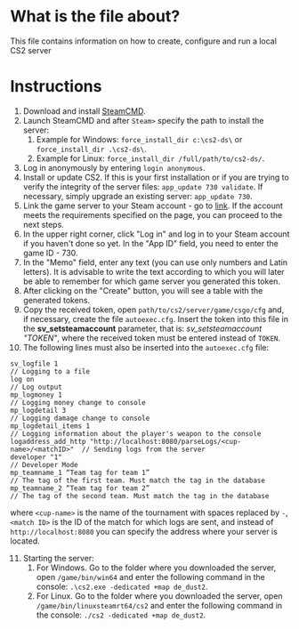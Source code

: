 # What is the file about?
This file contains information on how to create, configure and run a local CS2 server

# Instructions
1. Download and install <a href="https://developer .valvesoftware.com/wiki/SteamCMD#Downloading_SteamCMD">SteamCMD</a>.
2. Launch SteamCMD and after `Steam>` specify the path to install the server:
   1. Example for Windows: `force_install_dir c:\cs2-ds\` or `force_install_dir .\cs2-ds\`.
   2. Example for Linux: `force_install_dir /full/path/to/cs2-ds/`.
3. Log in anonymously by entering `login anonymous`.
4. Install or update CS2. If this is your first installation or if you are trying to verify the integrity of the server files: `app_update 730 validate`. If necessary, simply upgrade an existing server: `app_update 730`.
5. Link the game server to your Steam account - go to <a href="https://steamcommunity.com/dev/managegameservers">link</a>. If the account meets the requirements specified on the page, you can proceed to the next steps.
6. In the upper right corner, click "Log in" and log in to your Steam account if you haven't done so yet. In the "App ID" field, you need to enter the game ID - 730.
7. In the "Memo" field, enter any text (you can use only numbers and Latin letters). It is advisable to write the text according to which you will later be able to remember for which game server you generated this token.
8. After clicking on the "Create" button, you will see a table with the generated tokens.
9. Copy the received token, open `path/to/cs2/server/game/csgo/cfg` and, if necessary, create the file `autoexec.cfg`. Insert the token into this file in the <b>sv_setsteamaccount</b> parameter, that is: <i>sv_setsteamaccount "TOKEN"</i>, where the received token must be entered instead of `TOKEN`.
10. The following lines must also be inserted into the `autoexec.cfg` file:
```
sv_logfile 1                                                                // Logging to a file
log on								                                                      // Log output
mp_logmoney 1						                                                    // Logging money change to console
mp_logdetail 3                                                              // Logging damage change to console
mp_logdetail_items 1				                                                // Logging information about the player's weapon to the console
logaddress_add_http "http://localhost:8080/parseLogs/<cup-name>/<matchID>"  // Sending logs from the server
developer "1"						                                                    // Developer Mode
mp_teamname_1 “Team tag for team 1”                                         // The tag of the first team. Must match the tag in the database
mp_teamname_2 “Team tag for team 2”                                         // The tag of the second team. Must match the tag in the database
```
where `<cup-name>` is the name of the tournament with spaces replaced by `-`, `<match ID>` is the ID of the match for which logs are sent, and instead of `http://localhost:8080` you can specify the address where your server is located.

11. Starting the server:
    1. For Windows. Go to the folder where you downloaded the server, open `/game/bin/win64` and enter the following command in the console: `.\cs2.exe -dedicated +map de_dust2`.
    2. For Linux. Go to the folder where you downloaded the server, open `/game/bin/linuxsteamrt64/cs2` and enter the following command in the console: `./cs2 -dedicated +map de_dust2`.
